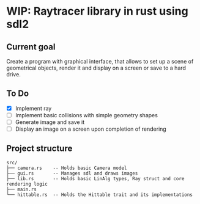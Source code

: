 # WIP: Raytracer library in rust using sdl2

## Current goal

Create a program with graphical interface, that allows to set up a scene of geometrical objects, render it and display on a screen or save to a hard drive.

## To Do

- [X] Implement ray
- [ ] Implement basic collisions with simple geometry shapes
- [ ] Generate image and save it
- [ ] Display an image on a screen upon completion of rendering

## Project structure

``` text
src/
├── camera.rs    -- Holds basic Camera model
├── gui.rs       -- Manages sdl and draws images
├── lib.rs       -- Holds basic LinAlg types, Ray struct and core rendering logic 
├── main.rs
└── hittable.rs  -- Holds the Hittable trait and its implementations
```
